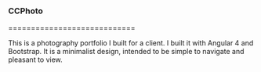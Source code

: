 ### CCPhoto

============================

This is a photography portfolio I built for a client. I built it with Angular 4 and Bootstrap. It is a minimalist design, intended to be simple to navigate and pleasant to view. 


